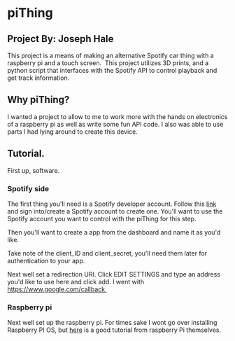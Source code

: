 # piThing 
## Project By: Joseph Hale 
This project is a means of making an alternative Spotify car thing with a raspberry pi and a touch screen. 
This project utilizes 3D prints, and a python script that interfaces with the Spotify API to control playback and get track information. 

## Why piThing? 
I wanted a project to allow to me to work more with the hands on electronics of a raspberry pi as well as write some fun API code. I also was able to use parts I had lying around to create this device. 

## Tutorial. 
First up, software.  
### Spotify side 
The first thing you'll need is a Spotify developer account. Follow this [link](https://developer.spotify.com/dashboard/login) and sign into/create a Spotify account to create one. You'll want to use the Spotify account you want to control with the piThing for this step. 

Then you'll want to create a app from the dashboard and name it as you'd like.  

Take note of the client_ID and client_secret, you'll need them later for authentication to your app. 

Next well set a redirection URI. Click EDIT SETTINGS and type an address you'd like to use here and click add. I went with https://www.google.com/callback 

### Raspberry pi 

Next well set up the raspberry pi. For times sake I wont go over installing Raspberry PI OS, but [here](https://www.raspberrypi.com/documentation/computers/getting-started.html) is a good tutorial from raspberry Pi themselves.  

  

  

 

 
